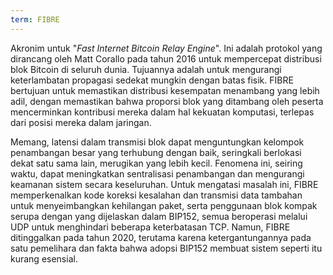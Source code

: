 ```yaml
---
term: FIBRE
---
```


Akronim untuk "*Fast Internet Bitcoin Relay Engine*". Ini adalah protokol yang dirancang oleh Matt Corallo pada tahun 2016 untuk mempercepat distribusi blok Bitcoin di seluruh dunia. Tujuannya adalah untuk mengurangi keterlambatan propagasi sedekat mungkin dengan batas fisik. FIBRE bertujuan untuk memastikan distribusi kesempatan menambang yang lebih adil, dengan memastikan bahwa proporsi blok yang ditambang oleh peserta mencerminkan kontribusi mereka dalam hal kekuatan komputasi, terlepas dari posisi mereka dalam jaringan.

Memang, latensi dalam transmisi blok dapat menguntungkan kelompok penambangan besar yang terhubung dengan baik, seringkali berlokasi dekat satu sama lain, merugikan yang lebih kecil. Fenomena ini, seiring waktu, dapat meningkatkan sentralisasi penambangan dan mengurangi keamanan sistem secara keseluruhan. Untuk mengatasi masalah ini, FIBRE memperkenalkan kode koreksi kesalahan dan transmisi data tambahan untuk menyeimbangkan kehilangan paket, serta penggunaan blok kompak serupa dengan yang dijelaskan dalam BIP152, semua beroperasi melalui UDP untuk menghindari beberapa keterbatasan TCP. Namun, FIBRE ditinggalkan pada tahun 2020, terutama karena ketergantungannya pada satu pemelihara dan fakta bahwa adopsi BIP152 membuat sistem seperti itu kurang esensial.